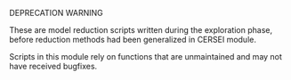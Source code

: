 DEPRECATION WARNING

These are model reduction scripts written during the exploration phase,
before reduction methods had been generalized in CERSEI module.

Scripts in this module rely on functions that are unmaintained and may not have
received bugfixes.